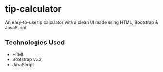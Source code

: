 # tip-calculator
An easy-to-use tip calculator with a clean UI made using HTML, Bootstrap &amp; JavaScript

## Technologies Used
- HTML
- Bootstrap v5.3
- JavaScript

